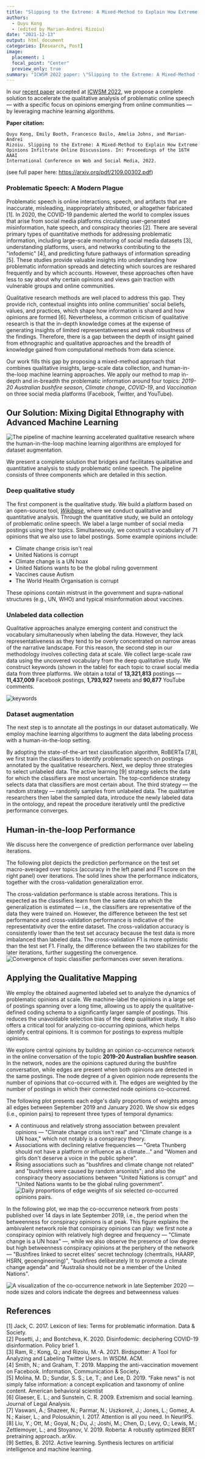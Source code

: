 ```yaml
---
title: "Slipping to the Extreme: A Mixed-Method to Explain How Extreme Opinions Infiltrate Online Discussions"
authors:
  - Quyu Kong
  - (edited by Marian-Andrei Rizoiu)
date: "2021-12-13"
output: html_document
categories: [Research, Post]
image:
  placement: 1
  focal_point: "Center"
  preview_only: true
summary: "ICWSM 2022 paper: \"Slipping to the Extreme: A Mixed-Method to Explain How Extreme Opinions Infiltrate Online Discussions\" "
---
```


In our [recent paper](https://arxiv.org/pdf/2109.00302.pdf) accepted at [ICWSM 2022](https://www.icwsm.org/2022/index.html/), we propose a complete solution to accelerate the qualitative analysis of problematic online speech — with a specific focus on opinions emerging from online communities — by leveraging machine learning algorithms.

**Paper citation:**
```
Quyu Kong, Emily Booth, Francesco Bailo, Amelia Johns, and Marian-Andrei 
Rizoiu. Slipping to the Extreme: A Mixed-Method to Explain How Extreme 
Opinions Infiltrate Online Discussions. In: Proceedings of the 16TH AAAI 
International Conference on Web and Social Media, 2022.
```
(see full paper here: https://arxiv.org/pdf/2109.00302.pdf)

### Problematic Speech: A Modern Plague
Problematic speech is online interactions, speech, and artifacts that are inaccurate, misleading, inappropriately attributed, or altogether fabricated [1]. 
In 2020, the COVID-19 pandemic alerted the world to complex issues that arise from social media platforms circulating user-generated misinformation, hate speech, and conspiracy theories [2]. 
There are several primary types of quantitative methods for addressing problematic information, including large-scale monitoring of social media datasets [3], understanding platforms, users, and networks contributing to the "infodemic" [4], and predicting future pathways of information spreading [5].
These studies provide valuable insights into understanding how problematic information spreads and detecting which sources are reshared frequently and by which accounts. 
However, these approaches often have less to say about why certain opinions and views gain traction with vulnerable groups and online communities. 

Qualitative research methods are well placed to address this gap. 
They provide rich, contextual insights into online communities' social beliefs, values, and practices, which shape how information is shared and how opinions are formed [6].
Nevertheless, a common criticism of qualitative research is that the in-depth knowledge comes at the expense of generating insights of limited representativeness and weak robustness of the findings. 
Therefore, there is a gap between the depth of insight gained from ethnographic and qualitative approaches and the breadth of knowledge gained from computational methods from data science.

Our work fills this gap by proposing a mixed-method approach that combines qualitative insights, large-scale data collection, and human-in-the-loop machine learning approaches. 
We apply our method to map in-depth and in-breadth the problematic information around four topics: 
*2019-20 Australian bushfire season*,
*Climate change*,
*COVID-19*, and
*Vaccination*
on three social media platforms (Facebook, Twitter, and YouTube).

## Our Solution: Mixing Digital Ethnography with Advanced Machine Learning

![The pipeline of machine learning accelerated qualitative research where the human-in-the-loop machine learning algorithms are employed for dataset augmentation.](fig1.png)

We present a complete solution that bridges and facilitates qualitative and quantitative analysis to study problematic online speech. 
The pipeline consists of three components which are detailed in this section.

### Deep qualitative study
The first component is the qualitative study. 
We build a platform based on an open-source tool, [*Wikibase*](https://wikiba.se/), where we conduct qualitative and quantitative analysis.
Through the quantitative study, we build an ontology of problematic online speech.
We label a large number of social media postings using their topics.
Simultaneously, we construct a vocabulary of 71 opinions that we also use to label postings.
Some example opinions include:
  - Climate change crisis isn't real
  - United Nations is corrupt
  - Climate change is a UN hoax
  - United Nations wants to be the global ruling government
  - Vaccines cause Autism
  - The World Health Organisation is corrupt

These opinions contain mistrust in the government and supra-national structures (e.g., UN, WHO) and typical misinformation about vaccines.

### Unlabeled data collection
Qualitative approaches analyze emerging content and construct the vocabulary simultaneously when labeling the data.
However, they lack representativeness as they tend to be overly concentrated on narrow areas of the narrative landscape.
For this reason, the second step in our methodology involves collecting data at scale.
We collect large-scale raw data using the uncovered vocabulary from the deep qualitative study. 
We construct keywords (shown in the table) for each topic to crawl social media data from three platforms. 
We obtain a total of **13,321,813** postings — **11,437,009** Facebook postings, **1,793,927** tweets and **90,877** YouTube comments.

![keywords](table.png)

### Dataset augmentation
The next step is to annotate all the postings in our dataset automatically.
We employ machine learning algorithms to augment the data labeling process with a human-in-the-loop setting.

By adopting the state-of-the-art text classification algorithm, RoBERTa [7,8], we first train the classifiers to identify problematic speech on postings annotated by the qualitative researchers. 
Next, we deploy three strategies to select unlabeled data. 
The active learning [9] strategy selects the data for which the classifiers are most uncertain. 
The top-confidence strategy selects data that classifiers are most certain about. 
The third strategy — the random strategy — randomly samples from unlabeled data. 
The qualitative researchers then label the sampled data, introduce the newly labeled data in the ontology, and repeat the procedure iteratively until the predictive performance converges.

## Human-in-the-loop Performance
We discuss here the convergence of prediction performance over labeling iterations.

The following plot depicts the prediction performance on the test set macro-averaged over topics (accuracy in the left panel and F1 score on the right panel) over iterations.
The solid lines show the performance indicators, together with the cross-validation generalization error.

The cross-validation performance is stable across iterations. 
This is expected as the classifiers learn from the same data on which the generalization is estimated — i.e., the classifiers are representative of the data they were trained on.
However, the difference between the test set performance and cross-validation performance is indicative of the representativity over the entire dataset. 
The cross-validation accuracy is consistently lower than the test set accuracy because the test data is more imbalanced than labeled data. 
The cross-validation F1 is more optimistic than the test set F1. 
Finally, the difference between the two stabilizes for the later iterations, further suggesting the convergence.
![Convergence of topic classifier performances over seven iterations.](fig3.png)
## Applying the Qualitative Mapping

We employ the obtained augmented labeled set to analyze the dynamics of problematic opinions at scale. 
We machine-label the opinions in a large set of postings spanning over a long time, allowing us to apply the qualitative-defined coding schema to a significantly larger sample of postings.
This reduces the unavoidable selection bias of the deep qualitative study. 
It also offers a critical tool for analyzing co-occurring opinions, which helps identify central opinions. 
It is common for postings to express multiple opinions.

We explore central opinions by building an opinion co-occurrence network in the online conversation of the topic **2019-20 Australian bushfire season**. 
In the network, nodes are the opinions captured during the bushfire conversation, while edges are present when both opinions are detected in the same postings. 
The node degree of a given opinion node represents the number of opinions that co-occurred with it. 
The edges are weighted by the number of postings in which their connected node opinions co-occurred.

The following plot presents each edge's daily proportions of weights among all edges between September 2019 and January 2020. 
We show six edges (i.e., opinion pairs) to represent three types of temporal dynamics:
  - A continuous and relatively strong association between prevalent opinions — "Climate change crisis isn't real" and "Climate change is a UN hoax," which not notably is a conspiracy theory.
  - Associations with declining relative frequencies — "Greta Thunberg should not have a platform or influence as a climate..." and "Women and girls don't deserve a voice in the public sphere".
  - Rising associations such as "bushfires and climate change not related" and "bushfires were caused by random arsonists"; and also the conspiracy theory associations between "United Nations is corrupt" and "United Nations wants to be the global ruling government".
![Daily proportions of edge weights of six selected co-occurred opinions pairs.](fig2.png)

In the following plot, we map the co-occurrence network from posts published over 14 days in late September 2019, i.e., the period when the betweenness for conspiracy opinions is at peak. 
This figure explains the ambivalent network role that conspiracy opinions can play: we first note a conspiracy opinion with relatively high degree and frequency — "Climate change is a UN hoax" —, while we also observe the presence of low degree but high betweenness conspiracy opinions at the periphery of the network — "Bushfires linked to secret elites' secret technology (chemtrails, HAARP, HSRN, geoengineering)", "bushfires deliberately lit to promote a climate change agenda" and "Australia should not be a member of the United Nations".

![A visualization of the co-occurrence network in late September 2020 — node sizes and colors indicate the degrees and betweenness values](featured.png)

## References
[1] Jack, C. 2017. Lexicon of lies: Terms for problematic information. Data & Society.  
[2] Posetti, J.; and Bontcheva, K. 2020. Disinfodemic: deciphering COVID-19 disinformation. Policy brief 1.  
[3] Ram, R.; Kong, Q.; and Rizoiu, M.-A. 2021. Birdspotter: A Tool for Analyzing and Labeling Twitter Users. In WSDM. ACM.  
[4] Smith, N.; and Graham, T. 2019. Mapping the anti-vaccination movement on Facebook. Information, Communication & Society.  
[5] Molina, M. D.; Sundar, S. S.; Le, T.; and Lee, D. 2019. “Fake news” is not simply false information: a concept explication and taxonomy of online content. American behavioral scientist   
[6] Glaeser, E. L.; and Sunstein, C. R. 2009. Extremism and social learning. Journal of Legal Analysis.  
[7] Vaswani, A.; Shazeer, N.; Parmar, N.; Uszkoreit, J.; Jones, L.; Gomez, A. N.; Kaiser, L.; and Polosukhin, I. 2017. Attention is all you need. In NeurIPS.  
[8] Liu, Y.; Ott, M.; Goyal, N.; Du, J.; Joshi, M.; Chen, D.; Levy, O.; Lewis, M.; Zettlemoyer, L.; and Stoyanov, V. 2019. Roberta: A robustly optimized BERT pretraining approach. arXiv.  
[9] Settles, B. 2012. Active learning. Synthesis lectures on artificial intelligence and machine learning.